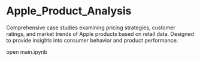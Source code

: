 # Apple_Product_Analysis

Comprehensive case studies examining pricing strategies, customer ratings, and market trends of Apple products based on retail data. Designed to provide insights into consumer behavior and product performance.

open main.ipynb
